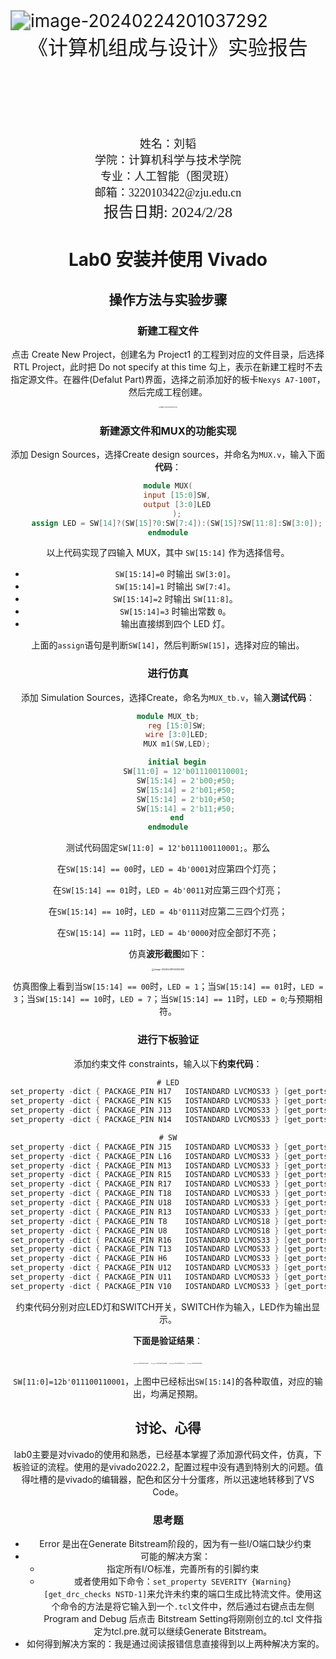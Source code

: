 







<img src="C:\Users\12583\AppData\Roaming\Typora\typora-user-images\image-20240224201037292.png" alt="image-20240224201037292" style="zoom:200%;" />





<center>
  <font face="黑体" size = 6>
    《计算机组成与设计》实验报告
  </font>
    <br></br><br></br><br></br><br></br>
  <center><font face="黑体" size = 4>
    姓名：刘韬
  </font>
  <center><font face="黑体" size = 4>
    学院：计算机科学与技术学院
  </font>
  <center><font face="黑体" size = 4>
    专业：人工智能（图灵班）
  </font>
  <center><font face="黑体" size = 4>
    邮箱：3220103422@zju.edu.cn
  </font>
</center> 






<center><font face="黑体" size = 5>
    报告日期: 2024/2/28
  </font>
</center> 




<div STYLE="page-break-after: always;"></div>



# Lab0 安装并使用 Vivado

> 

## 操作方法与实验步骤

### 新建工程文件

点击 Create New Project，创建名为 Project1 的工程到对应的文件目录，后选择 RTL Project，此时把 Do not specify at this time 勾上，表示在新建工程时不去指定源文件。在器件(Defalut Part)界面，选择之前添加好的板卡`Nexys A7-100T`，然后完成工程创建。

<img src="C:\Users\12583\AppData\Roaming\Typora\typora-user-images\image-20240228135051701.png" alt="image-20240228135051701" style="zoom:15%;" />

### 新建源文件和MUX的功能实现

添加 Design Sources，选择Create design sources，并命名为`MUX.v`，输入下面**代码**：

```verilog
module MUX(
    input [15:0]SW,
    output [3:0]LED
    );
    assign LED = SW[14]?(SW[15]?0:SW[7:4]):(SW[15]?SW[11:8]:SW[3:0]);
endmodule
```

以上代码实现了四输入 MUX，其中 `SW[15:14]` 作为选择信号。

- `SW[15:14]=0` 时输出 `SW[3:0]`。
- `SW[15:14]=1` 时输出 `SW[7:4]`。
- `SW[15:14]=2` 时输出 `SW[11:8]`。
- `SW[15:14]=3` 时输出常数 `0`。
- 输出直接绑到四个 LED 灯。

上面的`assign`语句是判断`SW[14]`，然后判断`SW[15]`，选择对应的输出。

### 进行仿真

添加 Simulation Sources，选择Create，命名为`MUX_tb.v`，输入**测试代码**：

```verilog
module MUX_tb;
    reg [15:0]SW;
    wire [3:0]LED;
    MUX m1(SW,LED);

    initial begin
        SW[11:0] = 12'b011100110001;
        SW[15:14] = 2'b00;#50;
        SW[15:14] = 2'b01;#50;
        SW[15:14] = 2'b10;#50;
        SW[15:14] = 2'b11;#50;
    end
endmodule
```

测试代码固定`SW[11:0] = 12'b011100110001;`。那么

在`SW[15:14] == 00`时，`LED = 4b'0001`对应第四个灯亮；

在`SW[15:14] == 01`时，`LED = 4b'0011`对应第三四个灯亮；

在`SW[15:14] == 10`时，`LED = 4b'0111`对应第二三四个灯亮；

在`SW[15:14] == 11`时，`LED = 4b'0000`对应全部灯不亮；

仿真**波形截图**如下：

<img src="C:\Users\12583\AppData\Roaming\Typora\typora-user-images\image-20240228104306386.png" alt="image-20240228104306386" style="zoom: 25%;" />

仿真图像上看到当`SW[15:14] == 00`时，`LED = 1`；当`SW[15:14] == 01`时，`LED = 3`；当`SW[15:14] == 10`时，`LED = 7`；当`SW[15:14] == 11`时，`LED = 0`;与预期相符。

### 进行下板验证

添加约束文件 constraints，输入以下**约束代码**：

```verilog
# LED
set_property -dict { PACKAGE_PIN H17   IOSTANDARD LVCMOS33 } [get_ports { LED[0] }]; #IO_L18P_T2_A24_15 Sch=led[0]
set_property -dict { PACKAGE_PIN K15   IOSTANDARD LVCMOS33 } [get_ports { LED[1] }]; #IO_L24P_T3_RS1_15 Sch=led[1]
set_property -dict { PACKAGE_PIN J13   IOSTANDARD LVCMOS33 } [get_ports { LED[2] }]; #IO_L17N_T2_A25_15 Sch=led[2]
set_property -dict { PACKAGE_PIN N14   IOSTANDARD LVCMOS33 } [get_ports { LED[3] }]; #IO_L8P_T1_D11_14 Sch=led[3]

# SW
set_property -dict { PACKAGE_PIN J15   IOSTANDARD LVCMOS33 } [get_ports { SW[0] }]; #IO_L24N_T3_RS0_15 Sch=sw[0]
set_property -dict { PACKAGE_PIN L16   IOSTANDARD LVCMOS33 } [get_ports { SW[1] }]; #IO_L3N_T0_DQS_EMCCLK_14 Sch=sw[1]
set_property -dict { PACKAGE_PIN M13   IOSTANDARD LVCMOS33 } [get_ports { SW[2] }]; #IO_L6N_T0_D08_VREF_14 Sch=sw[2]
set_property -dict { PACKAGE_PIN R15   IOSTANDARD LVCMOS33 } [get_ports { SW[3] }]; #IO_L13N_T2_MRCC_14 Sch=sw[3]
set_property -dict { PACKAGE_PIN R17   IOSTANDARD LVCMOS33 } [get_ports { SW[4] }]; #IO_L12N_T1_MRCC_14 Sch=sw[4]
set_property -dict { PACKAGE_PIN T18   IOSTANDARD LVCMOS33 } [get_ports { SW[5] }]; #IO_L7N_T1_D10_14 Sch=sw[5]
set_property -dict { PACKAGE_PIN U18   IOSTANDARD LVCMOS33 } [get_ports { SW[6] }]; #IO_L17N_T2_A13_D29_14 Sch=sw[6]
set_property -dict { PACKAGE_PIN R13   IOSTANDARD LVCMOS33 } [get_ports { SW[7] }]; #IO_L5N_T0_D07_14 Sch=sw[7]
set_property -dict { PACKAGE_PIN T8    IOSTANDARD LVCMOS18 } [get_ports { SW[8] }]; #IO_L24N_T3_34 Sch=sw[8]
set_property -dict { PACKAGE_PIN U8    IOSTANDARD LVCMOS18 } [get_ports { SW[9] }]; #IO_25_34 Sch=sw[9]
set_property -dict { PACKAGE_PIN R16   IOSTANDARD LVCMOS33 } [get_ports { SW[10] }]; #IO_L15P_T2_DQS_RDWR_B_14 Sch=sw[10]
set_property -dict { PACKAGE_PIN T13   IOSTANDARD LVCMOS33 } [get_ports { SW[11] }]; #IO_L23P_T3_A03_D19_14 Sch=sw[11]
set_property -dict { PACKAGE_PIN H6    IOSTANDARD LVCMOS33 } [get_ports { SW[12] }]; #IO_L24P_T3_35 Sch=sw[12]
set_property -dict { PACKAGE_PIN U12   IOSTANDARD LVCMOS33 } [get_ports { SW[13] }]; #IO_L20P_T3_A08_D24_14 Sch=sw[13]
set_property -dict { PACKAGE_PIN U11   IOSTANDARD LVCMOS33 } [get_ports { SW[14] }]; #IO_L19N_T3_A09_D25_VREF_14 Sch=sw[14]
set_property -dict { PACKAGE_PIN V10   IOSTANDARD LVCMOS33 } [get_ports { SW[15] }]; #IO_L21P_T3_DQS_14 Sch=sw[15]

```

约束代码分别对应LED灯和SWITCH开关，SWITCH作为输入，LED作为输出显示。

**下面是验证结果**：

<img src="C:\Users\12583\AppData\Roaming\Typora\typora-user-images\image-20240228144408279.png" alt="image-20240228144408279" style="zoom:12%;" />  <img src="C:\Users\12583\AppData\Roaming\Typora\typora-user-images\image-20240228144455388.png" alt="image-20240228144455388" style="zoom:12%;" />  <img src="C:\Users\12583\AppData\Roaming\Typora\typora-user-images\image-20240228144625375.png" alt="image-20240228144625375" style="zoom:12%;" />  <img src="C:\Users\12583\AppData\Roaming\Typora\typora-user-images\image-20240228144739444.png" alt="image-20240228144739444" style="zoom:12%;" />

`SW[11:0]=12b'011100110001`，上图中已经标出`SW[15:14]`的各种取值，对应的输出，均满足预期。

## 讨论、心得

lab0主要是对vivado的使用和熟悉，已经基本掌握了添加源代码文件，仿真，下板验证的流程。使用的是vivado2022.2，配置过程中没有遇到特别大的问题。值得吐槽的是vivado的编辑器，配色和区分十分蛋疼，所以迅速地转移到了VS Code。

### 思考题

+ Error 是出在Generate Bitstream阶段的，因为有一些I/O端口缺少约束
+ 可能的解决方案：
  + 指定所有I/O标准，完善所有的引脚约束
  + 或者使用如下命令：`set_property SEVERITY {Warning} [get_drc_checks NSTD-1]`来允许未约束的端口生成比特流文件。使用这个命令的方法是将它输入到一个`.tcl`文件中，然后通过右键点击左侧Program and Debug 后点击 Bitstream Setting将刚刚创立的.tcl 文件指定为tcl.pre.就可以继续Generate Bitstream。
+ 如何得到解决方案的：我是通过阅读报错信息直接得到以上两种解决方案的。